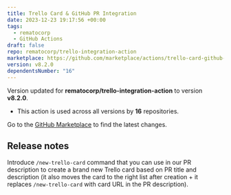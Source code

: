 ```yaml
---
title: Trello Card & GitHub PR Integration
date: 2023-12-23 19:17:56 +00:00
tags:
  - rematocorp
  - GitHub Actions
draft: false
repo: rematocorp/trello-integration-action
marketplace: https://github.com/marketplace/actions/trello-card-github-pr-integration
version: v8.2.0
dependentsNumber: "16"
---
```



Version updated for **rematocorp/trello-integration-action** to version **v8.2.0**.
- This action is used across all versions by **16** repositories.

Go to the [GitHub Marketplace](https://github.com/marketplace/actions/trello-card-github-pr-integration) to find the latest changes.

## Release notes

Introduce `/new-trello-card` command that you can use in our PR description to create a brand new Trello card based on PR title and description (it also moves the card to the right list after creation + it replaces `/new-trello-card` with card URL in the PR description).
